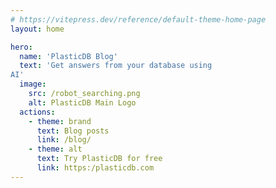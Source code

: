 ```yaml
---
# https://vitepress.dev/reference/default-theme-home-page
layout: home

hero:
  name: 'PlasticDB Blog'
  text: 'Get answers from your database using
AI'
  image:
    src: /robot_searching.png
    alt: PlasticDB Main Logo
  actions:
    - theme: brand
      text: Blog posts
      link: /blog/
    - theme: alt
      text: Try PlasticDB for free
      link: https:/plasticdb.com
---
```


